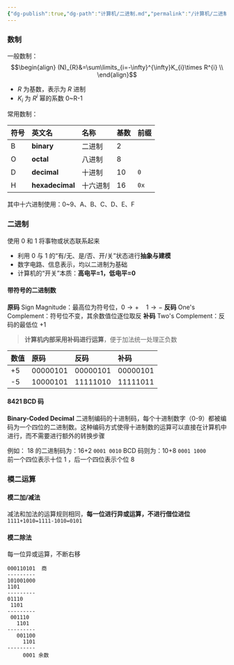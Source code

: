 ```yaml
---
{"dg-publish":true,"dg-path":"计算机/二进制.md","permalink":"/计算机/二进制/","dgPassFrontmatter":true,"noteIcon":"","created":"2024-05-21T15:20:27.918+08:00","updated":"2025-05-02T00:03:15.050+08:00"}
---
```


### 数制
一般数制：
$$\begin{align}
(N)_{R}&=\sum\limits_{i=-\infty}^{\infty}K_{i}\times R^{i} \\
\end{align}$$
-  $R$ 为基数，表示为 $R$ 进制
-  $K_{i}$ 为 $R^{i}$ 幂的系数 0~R-1

常用数制：

| 符号  | 英文名             | 名称   | 基数  | 前缀   |
| :-- | :-------------- | :--- | :-- | ---- |
| B   | **binary**      | 二进制  | 2   |      |
| O   | **octal**       | 八进制  | 8   |      |
| D   | **decimal**     | 十进制  | 10  | `0`  |
| H   | **hexadecimal** | 十六进制 | 16  | `0x` |
其中十六进制使用：0~9、A、B、C、D、E、F


### 二进制
使用 0 和 1 将事物或状态联系起来
- 利用 0 与 1 的“有/无、是/否、开/关”状态进行**抽象与建模**
- 数字电路、信息表示，均以二进制为基础
- 计算机的“开关”本质：**高电平=1，低电平=0**

#### 带符号的二进制数
**原码** Sign Magnitude：最高位为符号位，$0\to+\quad 1\to-$
**反码** One's Complement：符号位不变，其余数值位逐位取反
**补码** Two's Complement：反码的最低位 +1
> **计算机内部采用补码进行运算**，便于加法统一处理正负数

|数值|原码|反码|补码|
|:--|:--|:--|:--|
|+5|00000101|00000101|00000101|
|-5|10000101|11111010|11111011|

#### 8421 BCD 码   
**Binary-Coded Decimal**
二进制编码的十进制码，每个十进制数字（0-9）都被编码为一个四位的二进制数。这种编码方式使得十进制数的运算可以直接在计算机中进行，而不需要进行额外的转换步骤

例如：
18 的二进制码为：16+2  `0001 0010`
BCD 码则为：10+8  `0001 1000`   
前一个四位表示十位 1  ，后一个四位表示个位 8

### 模二运算
#### 模二加/减法
减法和加法的运算规则相同，**每一位进行异或运算，不进行借位进位**
`1111+1010=1111-1010=0101`
#### 模二除法
每一位异或运算，不断右移
```
000110101  商
---------
101001000
1101
---------
01110
 1101
---------
 001110
   1101
---------
   001100
     1101
---------
	 0001 余数
```
